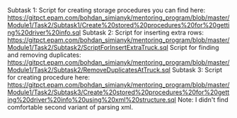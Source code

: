 Subtask 1: 
	Script for creating storage procedures you can find here: https://gitpct.epam.com/bohdan_simianyk/mentoring_program/blob/master/Module1/Task2/Subtask1/Create%20stored%20procedures%20for%20getting%20driver%20info.sql
Subtask 2: 
	Script for inserting extra rows: https://gitpct.epam.com/bohdan_simianyk/mentoring_program/blob/master/Module1/Task2/Subtask2/ScriptForInsertExtraTruck.sql
	Script for finding and removing duplicates: https://gitpct.epam.com/bohdan_simianyk/mentoring_program/blob/master/Module1/Task2/Subtask2/RemoveDuplicatesAtTruck.sql
Subtask 3: 
	Script for creating procedure here: https://gitpct.epam.com/bohdan_simianyk/mentoring_program/blob/master/Module1/Task2/Subtask3/Create%20stored%20procedures%20for%20getting%20driver%20info%20using%20xml%20structure.sql
	Note: I didn't find comfortable second variant of parsing xml. 